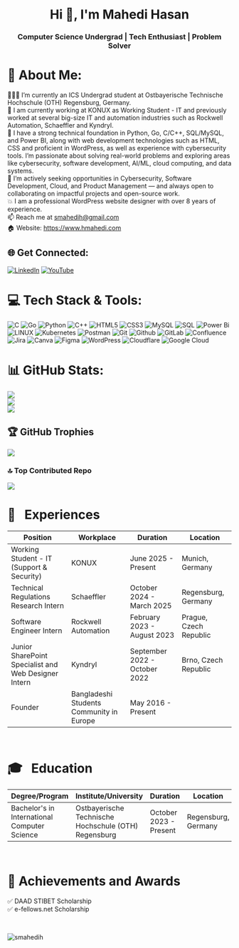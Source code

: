 <h1 align="center">Hi 👋, I'm Mahedi Hasan</h1>
<h3 align="center">Computer Science Undergrad | Tech Enthusiast | Problem Solver</h3>

# 💫 About Me:
👨🏽‍💻 I’m currently an ICS Undergrad student at Ostbayerische Technische Hochschule (OTH) Regensburg, Germany.<br> 👋 I am currently working at KONUX as Working Student - IT and previously worked at several big-size IT and automation industries such as Rockwell Automation, Schaeffler and Kyndryl.<br>👀 I have a strong technical foundation in Python, Go, C/C++, SQL/MySQL, and Power BI, along with web development technologies such as HTML, CSS and proficient in WordPress, as well as experience with cybersecurity tools. I’m passionate about solving real-world problems and exploring areas like cybersecurity, software development, AI/ML, cloud computing, and data systems.<br> 💞️ I’m actively seeking opportunities in Cybersecurity, Software Development, Cloud, and Product Management — and always open to collaborating on impactful projects and open-source work.<br>💥 I am a professional WordPress website designer with over 8 years of experience.<br> 📫 Reach me at smahedih@gmail.com<br> 🏠 Website: https://www.hmahedi.com


## 🌐 Get Connected:
[![LinkedIn](https://img.shields.io/badge/LinkedIn-%230077B5.svg?logo=linkedin&logoColor=white)](https://linkedin.com/in/smahedih) [![YouTube](https://img.shields.io/badge/YouTube-%23FF0000.svg?logo=YouTube&logoColor=white)](https://youtube.com/@smahedih)

# 💻 Tech Stack & Tools:
![C](https://img.shields.io/badge/c-%2300599C.svg?style=for-the-badge&logo=c&logoColor=white) ![Go](https://img.shields.io/badge/go-%2300ADD8.svg?style=for-the-badge&logo=go&logoColor=white) ![Python](https://img.shields.io/badge/python-3670A0?style=for-the-badge&logo=python&logoColor=ffdd54) ![C++](https://img.shields.io/badge/c++-%2300599C.svg?style=for-the-badge&logo=c%2B%2B&logoColor=white) ![HTML5](https://img.shields.io/badge/html5-%23E34F26.svg?style=for-the-badge&logo=html5&logoColor=white) ![CSS3](https://img.shields.io/badge/css3-%231572B6.svg?style=for-the-badge&logo=css3&logoColor=white) ![MySQL](https://img.shields.io/badge/mysql-4479A1.svg?style=for-the-badge&logo=mysql&logoColor=white) ![SQL](https://img.shields.io/badge/sql-%2307405e.svg?style=for-the-badge&logo=sql&logoColor=white)
 ![Power Bi](https://img.shields.io/badge/power_bi-F2C811?style=for-the-badge&logo=powerbi&logoColor=black) ![LINUX](https://img.shields.io/badge/Linux-FCC624?style=for-the-badge&logo=linux&logoColor=black) ![Kubernetes](https://img.shields.io/badge/kubernetes-%23326ce5.svg?style=for-the-badge&logo=kubernetes&logoColor=white) ![Postman](https://img.shields.io/badge/Postman-FF6C37?style=for-the-badge&logo=postman&logoColor=white) ![Git](https://img.shields.io/badge/Git-F1502F?style=for-the-badge&logo=git&logoColor=white) ![Github](https://img.shields.io/badge/Github-4078c0?style=for-the-badge&logo=github&logoColor=white) ![GitLab](https://img.shields.io/badge/gitlab-%23181717.svg?style=for-the-badge&logo=gitlab&logoColor=white) ![Confluence](https://img.shields.io/badge/confluence-%23172BF4.svg?style=for-the-badge&logo=confluence&logoColor=white) ![Jira](https://img.shields.io/badge/Jira-253858?style=for-the-badge&logo=jira&logoColor=white) ![Canva](https://img.shields.io/badge/Canva-%2300C4CC.svg?style=for-the-badge&logo=Canva&logoColor=white) ![Figma](https://img.shields.io/badge/figma-%23F24E1E.svg?style=for-the-badge&logo=figma&logoColor=white) ![WordPress](https://img.shields.io/badge/Wordpress-21759B?style=for-the-badge&logo=wordpress&logoColor=white) ![Cloudflare](https://img.shields.io/badge/Cloudflare-F38020?style=for-the-badge&logo=Cloudflare&logoColor=white) ![Google Cloud](https://img.shields.io/badge/Google_Cloud-4285F4?style=for-the-badge&logo=google-cloud&logoColor=white)


# 📊 GitHub Stats: 
![](https://github-readme-stats.vercel.app/api?username=smahedih&theme=tokyonight&hide_border=false&include_all_commits=false&count_private=false)<br/>
![](https://github-readme-streak-stats.herokuapp.com/?user=smahedih&theme=tokyonight&hide_border=false)<br/>
![](https://github-readme-stats.vercel.app/api/top-langs/?username=smahedih&theme=tokyonight&hide_border=false&include_all_commits=false&count_private=false&layout=compact)

## 🏆 GitHub Trophies
![](https://github-profile-trophy.vercel.app/?username=smahedih&theme=radical&no-frame=false&no-bg=true&margin-w=4)

### 🔝 Top Contributed Repo
![](https://github-contributor-stats.vercel.app/api?username=smahedih&limit=5&theme=dark&combine_all_yearly_contributions=true)

<!-- work experience section starts here  -->

# 💼 &nbsp; Experiences

| Position                                             | Workplace        | Duration            | Location               |
| ---------------------------------------------------- | ---------------- | ------------------- | ---------------------- |
| Working Student - IT (Support & Security) | KONUX                      | June 2025 - Present  | Munich, Germany |
| Technical Regulations Research Intern | Schaeffler                      | October 2024 - March 2025  | Regensburg, Germany |
| Software Engineer Intern | Rockwell Automation                          | February 2023 - August 2023  | Prague, Czech Republic |
| Junior SharePoint Specialist and Web Designer Intern | Kyndryl          | September 2022 - October 2022 | Brno, Czech Republic |
| Founder                 | Bangladeshi Students Community in Europe      | May 2016 - Present     |

<br />
<!-- work experience section ends here  -->

<!-- Education section starts here  -->

# 🎓 &nbsp; Education

| Degree/Program                                       | Institute/University | Duration        | Location               |
| ---------------------------------------------------- | ---------------- | ------------------- | ---------------------- |
| Bachelor's in International Computer Science | Ostbayerische Technische Hochschule (OTH) Regensburg  | October 2023 - Present  | Regensburg, Germany |

<br />
<!-- Education section ends here  -->

<!-- Achievements section starts here  -->

# 🏅 Achievements and Awards

✅ DAAD STIBET Scholarship <br>
✅ e-fellows.net Scholarship

<br />
<!-- Achievements section ends here  -->

<p align="left"> <img src="https://komarev.com/ghpvc/?username=smahedih&label=Profile%20views&color=0e75b6&style=flat" alt="smahedih" /> </p>



